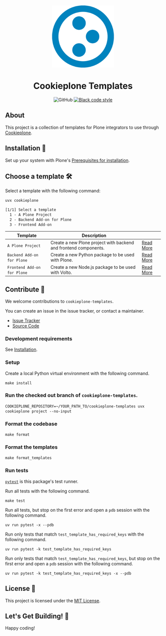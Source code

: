 <p align="center">
    <img alt="Plone Logo" width="200px" src="https://raw.githubusercontent.com/plone/.github/main/plone-logo.png">
</p>

<h1 align="center">
  Cookieplone Templates
</h1>

<div align="center">

![GitHub](https://img.shields.io/github/license/plone/cookieplone-templates)
[![Black code style](https://img.shields.io/badge/code%20style-black-000000.svg)](https://github.com/ambv/black)

</div>

## About

This project is a collection of templates for Plone integrators to use through [Cookieplone](https://github.com/plone/cookieplone "Link to the GitHub repository of Cookieplone").


## Installation 💾

Set up your system with Plone's [Prerequisites for installation](https://6.docs.plone.org/install/create-project-cookieplone.html#prerequisites-for-installation).


## Choose a template 🛠️

Select a template with the following command:

```shell
uvx cookieplone
```

```text
[1/1] Select a template
  1 - A Plone Project
  2 - Backend Add-on for Plone
  3 - Frontend Add-on
```

| Template | Description |  |
| --------- | --------- | --------- |
| `A Plone Project`  | Create a new Plone project with backend and frontend components. | [Read More](./project/README.md) |
| `Backend Add-on for Plone`  | Create a new Python package to be used with Plone. | [Read More](./backend_addon/README.md) |
| `Frontend Add-on for Plone`  | Create a new Node.js package to be used with Volto. | [Read More](./frontend_addon/README.md) |


## Contribute 🤝

We welcome contributions to `cookieplone-templates`.

You can create an issue in the issue tracker, or contact a maintainer.

- [Issue Tracker](https://github.com/plone/cookieplone-templates/issues)
- [Source Code](https://github.com/plone/cookieplone-templates/)


### Development requirements

See [Installation](#installation-).


### Setup

Create a local Python virtual environment with the following command.

```shell
make install
```

### Run the checked out branch of `cookieplone-templates`.

```shell
COOKIEPLONE_REPOSITORY=~/YOUR_PATH_TO/cookieplone-templates uvx cookieplone project --no-input
```


### Format the codebase

```shell
make format
```


### Format the templates

```shell
make format_templates
```


### Run tests

[`pytest`](https://docs.pytest.org/) is this package's test runner.

Run all tests with the following command.

```shell
make test
```

Run all tests, but stop on the first error and open a `pdb` session with the following command.

```shell
uv run pytest -x --pdb
```

Run only tests that match `test_template_has_required_keys` with the following command.

```shell
uv run pytest -k test_template_has_required_keys
```

Run only tests that match `test_template_has_required_keys`, but stop on the first error and open a `pdb` session with the following command.

```shell
uv run pytest -k test_template_has_required_keys -x --pdb
```


## License 📜

This project is licensed under the [MIT License](/LICENSE).

## Let's Get Building! 🚀

Happy coding!
